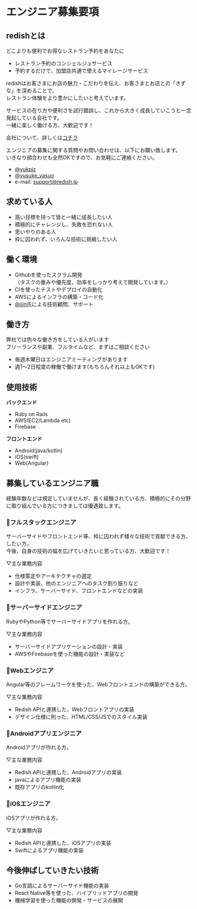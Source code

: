 # エンジニア募集要項

## redishとは

どこよりも便利でお得なレストラン予約をあなたに  

* レストラン予約のコンシェルジュサービス
* 予約するだけで、加盟店共通で使えるマイレージサービス

redishはお客さまにお店の魅力・こだわりを伝え、お客さまとお店との「きずな」を深めることで、  
レストラン体験をより豊かにしたいと考えています。  

サービスの在り方や便利さを試行錯誤し、これから大きく成長していこうと一念発起している会社です。  
一緒に楽しく働ける方、大歓迎です！  


会社について、詳しくは[コチラ](https://www.redish.jp)  


エンジニアの募集に関する質問やお問い合わせは、以下にお願い致します。  
いきなり顔合わせも全然OKですので、お気軽にご連絡ください。  

* [@yukpiz](https://twitter.com/yukpiz)  
* [@yusuke_yasuo](https://twitter.com/yusuke_yasuo)  
* e-mail: support@redish.jp  

## 求めている人

* 高い目標を持って皆と一緒に成長したい人
* 積極的にチャレンジし、失敗を恐れない人
* 思いやりのある人
* 枠に囚われず、いろんな技術に挑戦したい人

## 働く環境

* Githubを使ったスクラム開発  
  （タスクの重みや優先度、効率をしっかり考えて開発しています。）  
* CIを使ったテストやデプロイの自動化
* AWSによるインフラの構築・コード化
* [@ijin](https://twitter.com/ijin)氏による技術顧問、サポート

## 働き方

弊社では色々な働き方をしている人がいます  
フリーランスや副業、フルタイムなど、まずはご相談ください  

* 毎週木曜日はエンジニアミーティングがあります
* 週1〜2日程度の稼働で働けます(もちろんそれ以上もOKです)

## 使用技術

**バックエンド**  

* Ruby on Rails
* AWS(EC2/Lambda etc)
* Firebase

**フロントエンド**  
* Android(java/kotlin)
* iOS(swift)
* Web(Angular)

## 募集しているエンジニア職

経験年数などは規定していませんが、長く経験されている方、積極的にその分野に取り組んでいる方につきましては優遇致します。  


### :frog:フルスタックエンジニア

サーバーサイドやフロントエンド等、枠に囚われず様々な技術で貢献できる方、したい方。  
今後、自身の技術の幅を広げていきたいと思っている方、大歓迎です！  

▽主な業務内容  

* 仕様策定やアーキテクチャの選定  
* 設計や実装、他のエンジニアへのタスク割り振りなど  
* インフラ、サーバーサイド、フロントエンドなどの実装  


### :panda_face:サーバーサイドエンジニア

RubyやPython等でサーバーサイドアプリを作れる方。  

▽主な業務内容  

* サーバーサイドアプリケーションの設計・実装
* AWSやFirebaseを使った機能の設計・実装など


### :rabbit:Webエンジニア

Angular等のフレームワークを使った、Webフロントエンドの構築ができる方。  

▽主な業務内容  

* Redish APIと連携した、Webフロントアプリの実装
* デザイン仕様に則った、HTML/CSS/JSでのスタイル実装


### :honeybee:Androidアプリエンジニア

Androidアプリが作れる方。  

▽主な業務内容  

* Redish APIと連携した、Androidアプリの実装
* javaによるアプリ機能の実装
* 既存アプリのkotlin化


### :baby_chick:iOSエンジニア

iOSアプリが作れる方。  

▽主な業務内容  

* Redish APIと連携した、iOSアプリの実装
* Swiftによるアプリ機能の実装


## 今後伸ばしていきたい技術

* Go言語によるサーバーサイド機能の実装
* React Native等を使った、ハイブリッドアプリの開発
* 機械学習を使った機能の開発・サービスの展開


